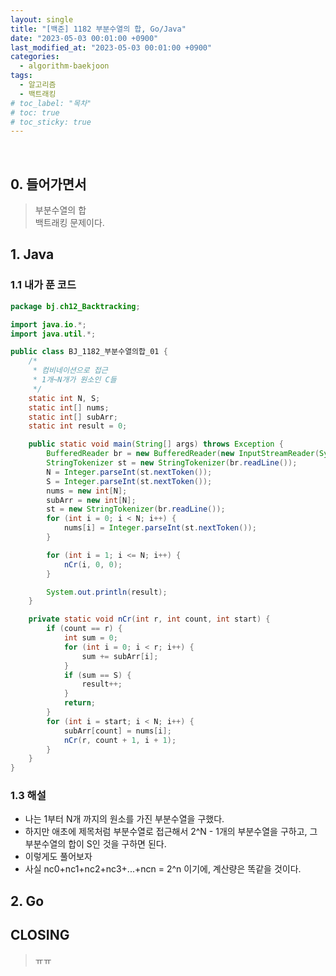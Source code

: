 ```yaml
---
layout: single
title: "[백준] 1182 부분수열의 합, Go/Java"
date: "2023-05-03 00:01:00 +0900"
last_modified_at: "2023-05-03 00:01:00 +0900"
categories:
  - algorithm-baekjoon
tags:
  - 알고리즘
  - 백트래킹
# toc_label: "목차"
# toc: true
# toc_sticky: true
---
```


<br/>

## 0. 들어가면서

> 부분수열의 합 <br>
> 백트래킹 문제이다.<br>

## 1. Java

### 1.1 내가 푼 코드

```java
package bj.ch12_Backtracking;

import java.io.*;
import java.util.*;

public class BJ_1182_부분수열의합_01 {
    /*
     * 컴비네이션으로 접근
     * 1개~N개가 원소인 C들
     */
    static int N, S;
    static int[] nums;
    static int[] subArr;
    static int result = 0;

    public static void main(String[] args) throws Exception {
        BufferedReader br = new BufferedReader(new InputStreamReader(System.in));
        StringTokenizer st = new StringTokenizer(br.readLine());
        N = Integer.parseInt(st.nextToken());
        S = Integer.parseInt(st.nextToken());
        nums = new int[N];
        subArr = new int[N];
        st = new StringTokenizer(br.readLine());
        for (int i = 0; i < N; i++) {
            nums[i] = Integer.parseInt(st.nextToken());
        }

        for (int i = 1; i <= N; i++) {
            nCr(i, 0, 0);
        }

        System.out.println(result);
    }

    private static void nCr(int r, int count, int start) {
        if (count == r) {
            int sum = 0;
            for (int i = 0; i < r; i++) {
                sum += subArr[i];
            }
            if (sum == S) {
                result++;
            }
            return;
        }
        for (int i = start; i < N; i++) {
            subArr[count] = nums[i];
            nCr(r, count + 1, i + 1);
        }
    }
}


```

### 1.3 해설

- 나는 1부터 N개 까지의 원소를 가진 부분수열을 구했다.
- 하지만 애초에 제목처럼 부분수열로 접근해서 2^N - 1개의 부분수열을 구하고, 그 부분수열의 합이 S인 것을 구하면 된다.
- 이렇게도 풀어보자
- 사실 nc0+nc1+nc2+nc3+...+ncn = 2^n 이기에, 계산량은 똑같을 것이다.

## 2. Go

## CLOSING

> ㅠㅠ <br>
